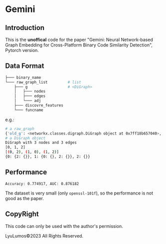 # Gemini

## Introduction

This is the **unoffical** code for the paper "Gemini: Neural Network-based Graph Embedding for Cross-Platform Binary Code Similarity Detection", Pytorch version.



## Data Format

```bash
├─── binary_name
└─── raw_graph_list         # list
    ├─── g                  # <DiGraph>
    │   ├─── nodes
    │   ├─── edges
    │   └─── adj 
    ├─── discovre_features
    └─── funcname           
```

e.g.:

```bash
# a raw_graph
{'old_g': <networkx.classes.digraph.DiGraph object at 0x7ff18b657040>, 'discovre_features': [2, 3, 3, 0, 3, 3, 4, 36, 0.0, ['h', 'h'], [4294967295, 4294967295, 3066169, 1, 16]], 'g': <networkx.classes.digraph.DiGraph object at 0x7ff18af3a0e0>, 'funcname': 'check_end'}
# a DiGraph object
DiGraph with 3 nodes and 3 edges
[0, 1, 2]
[(0, 2), (1, 0), (1, 2)]
{0: {2: {}}, 1: {0: {}, 2: {}}, 2: {}}
```

## Performance

```
Accuracy: 0.774917, AUC: 0.876182
```

The dataset is very small (only `openssl-101f`), so the performance is not good as the paper.

## CopyRight

This code can only be used with the author's permission. 

LyuLumos©2023 All Rights Reserved.


